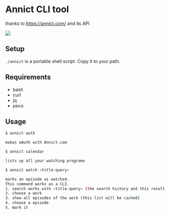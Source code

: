 # Annict CLI tool

thanks to https://annict.com/ and its API

![](http://pbs.twimg.com/media/C3lyg4aVcAEafFI.jpg)

## Setup

`./annict` is a portable shell script.
Copy it to your path.

## Requirements

- bash
- curl
- jq
- peco

## Usage

```bash
$ annict auth

makes oAuth with Annict.com

$ annict calendar

lists up all your watching programs

$ annict watch <title-query>

marks an episode as watched.
This command works as a CLI.
1. search works with <title-query> (the search history and this result will be cached)
2. choose a work
3. show all episodes of the work (this list will be cached)
4. choose a episode
5. mark it
```

